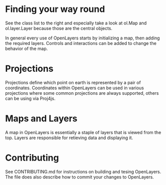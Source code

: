 Finding your way round
======================
See the class list to the right and especially take a look at ol.Map and ol.layer.Layer because those are the central objects.

In general every use of OpenLayers starts by initializing a map, then adding the required layers. Controls and interactions can be added to change the behavior of the map.

Projections
===========
Projections define which point on earth is represented by a pair of coordinates. Coordinates within OpenLayers can be used in various projections where some common projections are always supported, others can be using via Proj4js.

Maps and Layers
===============
A map in OpenLayers is essentially a staple of layers that is viewed from the top. Layers are responsible for retieving data and displaying it.

Contributing
============
See CONTRIBUTING.md for instructions on building and tesing OpenLayers. The file does also describe how to commit your changes to OpenLayers.